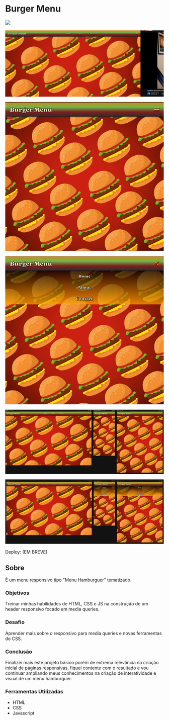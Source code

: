 # Burger Menu

![](./assets/img/0.gif)

![](./assets/img/1.png)

![](./assets/img/2.png)

![](./assets/img/3.png)

![](./assets/img/4.png)

![](./assets/img/5.png)

Deploy: (EM BREVE)

## Sobre

É um menu responsivo tipo "Menu Hamburguer" tematizado.

### Objetivos

Treinar minhas habilidades de HTML, CSS e JS na construção de um header responsivo focado em media queries.

### Desafio

Aprender mais sobre o responsivo para media queries e novas ferramentas do CSS.

### Conclusão

Finalizei mais este projeto básico porém de extrema relevância na criação inicial de páginas responsivas, fiquei contente com o resultado e vou continuar ampliando meus conhecimentos na criação de interatividade e visual de um menu hamburguer.

### Ferramentas Utilizadas

- HTML
- CSS
- Javascript